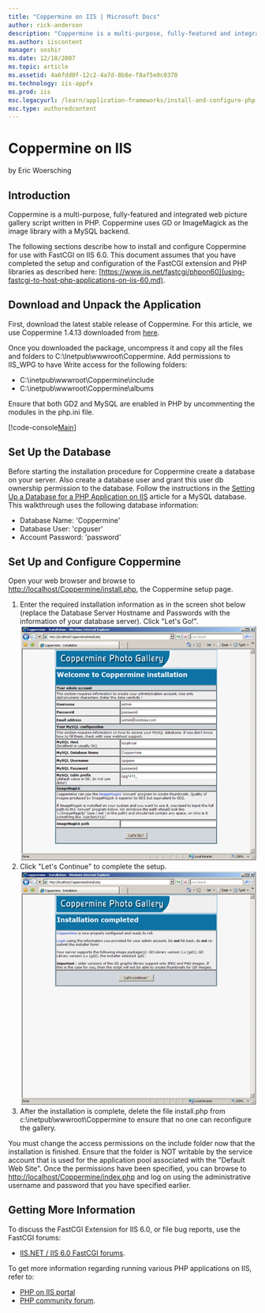 ```yaml
---
title: "Coppermine on IIS | Microsoft Docs"
author: rick-anderson
description: "Coppermine is a multi-purpose, fully-featured and integrated web picture gallery script written in PHP. Coppermine uses GD or ImageMagick as the image librar..."
ms.author: iiscontent
manager: soshir
ms.date: 12/18/2007
ms.topic: article
ms.assetid: 4a6fdd0f-12c2-4a7d-8b8e-f8af5e0c0370
ms.technology: iis-appfx
ms.prod: iis
msc.legacyurl: /learn/application-frameworks/install-and-configure-php-applications-on-iis/coppermine-on-iis
msc.type: authoredcontent
---
```

Coppermine on IIS
====================
by Eric Woersching

## Introduction

Coppermine is a multi-purpose, fully-featured and integrated web picture gallery script written in PHP. Coppermine uses GD or ImageMagick as the image library with a MySQL backend.

The following sections describe how to install and configure Coppermine for use with FastCGI on IIS 6.0. This document assumes that you have completed the setup and configuration of the FastCGI extension and PHP libraries as described here: [https://www.iis.net/fastcgi/phpon60](using-fastcgi-to-host-php-applications-on-iis-60.md).

## Download and Unpack the Application

First, download the latest stable release of Coppermine. For this article, we use Coppermine 1.4.13 downloaded from [here](http://downloads.sourceforge.net/coppermine/cpg1.4.13.zip).

Once you downloaded the package, uncompress it and copy all the files and folders to C:\Inetpub\wwwroot\Coppermine. Add permissions to IIS\_WPG to have Write access for the following folders:

- C:\inetpub\wwwroot\Coppermine\include
- C:\inetpub\wwwroot\Coppermine\albums

Ensure that both GD2 and MySQL are enabled in PHP by uncommenting the modules in the php.ini file.

[!code-console[Main](coppermine-on-iis/samples/sample1.cmd)]

## Set Up the Database

Before starting the installation procedure for Coppermine create a database on your server. Also create a database user and grant this user db ownership permission to the database. Follow the instructions in the [Setting Up a Database for a PHP Application on IIS](../install-and-configure-php-on-iis/setting-up-a-database-for-a-php-application-on-iis.md) article for a MySQL database. This walkthrough uses the following database information:

- Database Name: 'Coppermine'
- Database User: 'cpguser'
- Account Password: 'password'

## Set Up and Configure Coppermine

Open your web browser and browse to [http://localhost/Coppermine/install.php](http://localhost/Coppermine/install.php), the Coppermine setup page.

1. Enter the required installation information as in the screen shot below (replace the Database Server Hostname and Passwords with the information of your database server). Click "Let's Go!".  
    [![](coppermine-on-iis/_static/image2.png)](coppermine-on-iis/_static/image1.png)
2. Click "Let's Continue" to complete the setup.  
    [![](coppermine-on-iis/_static/image4.png)](coppermine-on-iis/_static/image3.png)
3. After the installation is complete, delete the file install.php from c:\inetpub\wwwroot\Coppermine to ensure that no one can reconfigure the gallery.

You must change the access permissions on the include folder now that the installation is finished. Ensure that the folder is NOT writable by the service account that is used for the application pool associated with the "Default Web Site". Once the permissions have been specified, you can browse to [http://localhost/Coppermine/index.php](http://localhost/Coppermine/index.php) and log on using the administrative username and password that you have specified earlier.

## Getting More Information

To discuss the FastCGI Extension for IIS 6.0, or file bug reports, use the FastCGI forums:

- [IIS.NET / IIS 6.0 FastCGI forums](https://forums.iis.net/1103.aspx).

To get more information regarding running various PHP applications on IIS, refer to:

- [PHP on IIS portal](https://php.iis.net/)
- [PHP community forum](https://forums.iis.net/1102.aspx).